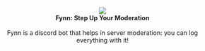 
<div align="center">
  <img src="https://user-images.githubusercontent.com/107202816/213438870-e39511aa-dca0-4f9e-8110-1e391b5d42b0.png" align="center">
  <br>
  <strong>Fynn: Step Up Your Moderation</strong>
  <br>
  <br>
Fynn is a discord bot that helps in server moderation: you can log everything with it!
